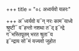 +++
title = "०८ अध्वर्यवो यन्नरः"

+++
अ᳓ध्वर्यवो य᳓न् नरः काम᳓याध्वे  
श्रुष्टी᳓ व᳓हन्तो नशथा त᳓द् इ᳓न्द्रे  
ग᳓भस्तिपूतम् भरत श्रुता᳓य  
इ᳓न्द्राय सो᳓मं यज्यवो जुहोत